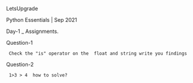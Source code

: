 LetsUpgrade

Python Essentials | Sep 2021

Day-1 _ Assignments.

Question-1

     Check the "is" operator on the  float and string write you findings 
         
Question-2

     1>3 > 4  how to solve?
